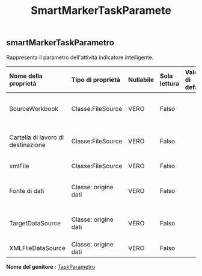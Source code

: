 ﻿---
title: SmartMarkerTaskParamete
second_title: Aspose.Cells Cloud Documen
type: docs
url: /it/specification/model/smartmarkertaskparameter/
description: "Aspose.Cells Specifica del modello cloud: SmartMarkerTaskParameter. Gestisci facilmente Excel e altri fogli di calcolo con funzionalità come apertura, generazione, modifica, divisione, unione, confronto e conversione"
kwords: Excel, Office, Foglio di calcolo, Cloud REST API, SmartMarkerTaskParameter
weight: 50
---
## **smartMarkerTaskParametro**

Rappresenta il parametro dell'attività indicatore intelligente.

| Nome della proprietà| Tipo di proprietà| Nullabile| Sola lettura| Valore di default| Descrizione|
|:- |:- |:- |:- |:- |:- |
| SourceWorkbook| Classe:FileSource| VERO| Falso|| Rappresenta l'origine dati dell'oggetto attività.|
| Cartella di lavoro di destinazione| Classe:FileSource| VERO| Falso|| Rappresenta l'origine dati dell'oggetto attività.|
| xmlFile| Classe:FileSource| VERO| Falso|| Rappresenta il file xml.|
| Fonte di dati| Classe: origine dati| VERO| Falso|| Rappresenta l'origine dati di destinazione.|
| TargetDataSource| Classe: origine dati| VERO| Falso|| Rappresenta l'origine dati di destinazione.|
| XMLFileDataSource| Classe: origine dati| VERO| Falso|| Rappresenta il file xml.|

**Nome del genitore** : [TaskParametro](/specification/model/taskparameter)

